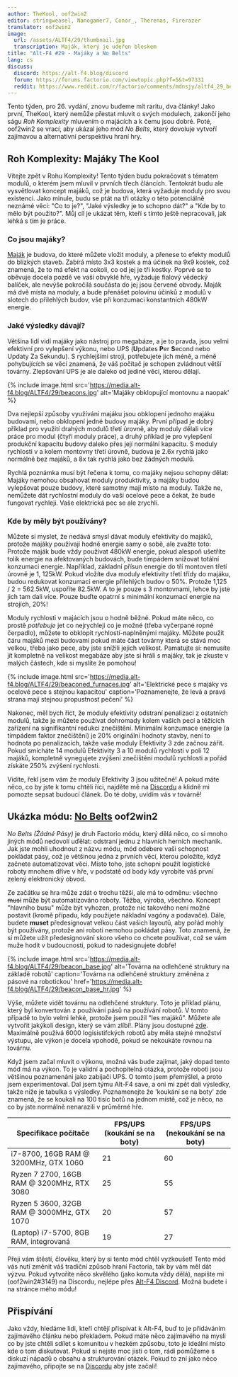 ```yaml
---
author: TheKool, oof2win2
editor: stringweasel, Nanogamer7, Conor_, Therenas, Firerazer
translator: oof2win2
image:
  url: /assets/ALTF4/29/thumbnail.jpg
  transcription: Maják, který je udeřen bleskem
title: "Alt-F4 #29 - Majáky a No Belts"
lang: cs
discuss:
  discord: https://alt-f4.blog/discord
  forum: https://forums.factorio.com/viewtopic.php?f=5&t=97331
  reddit: https://www.reddit.com/r/factorio/comments/mdnsjy/altf4_29_beacons_and_not_belts/
---
```


Tento týden, pro 26. vydání, znovu budeme mít raritu, dva články! Jako první, TheKool, který nemůže přestat mluvit o svých modulech, zakončí jeho ságu *Roh Komplexity* mluvením o majácích a k čemu jsou dobré. Poté, oof2win2 se vrací, aby ukázal jeho mód *No Belts*, který dovoluje vytvoří zajímavou a alternativní perspektivu hraní hry.

## Roh Komplexity: Majáky <author>The Kool</author>

Vítejte zpět v Rohu Komplexity! Tento týden budu pokračovat s tématem modulů, o kterém jsem mluvil v prvních třech článcích. Tentokrát budu ale vysvětlovat koncept majáků, což je budova, která vyžaduje moduly pro svou existenci. Jako minule, budu se ptát na tři otázky o této potenciálně neznámé věci: "Co to je?", "Jaké výsledky je to schopno dát?" a "Kde by to mělo být použito?". Můj cíl je ukázat těm, kteří s tímto ještě nepracovali, jak lehká s tím je práce.

### Co jsou majáky?

[Maják](https://wiki.factorio.com/Beacon) je budova, do které můžete vložit moduly, a přenese to efekty modulů do blízkých staveb. Zabírá místo 3x3 kostek a má účinek na 9x9 kostek, což znamená, že to má efekt na cokoli, co od jej je tři kostky. Poprvé se to oběvuje docela pozdě ve vaší obvyklé hře, vyžaduje fialový vědecký balíček, ale nevýše pokročilá součásta do jej jsou červené obvody. Maják má dvě místa na moduly, a bude přenášet polovinu účinků z modulů v slotech do přilehlých budov, vše při konzumaci konstantních 480kW energie.

### Jaké výsledky dávají?

Většina lidí vidí majáky jako nástroj pro megabáze, a je to pravda, jsou velmi efektivní pro vylepšení výkonu, nebo UPS (**U**pdates **P**er **S**econd nebo Updaty Za Sekundu). S rychlejšími stroji, potřebujete jich méně, a méně pohybujících se věcí znamená, že váš počítač je schopen zvládnout větší továrny. Zlepšování UPS je ale daleko od jediné věci, kterou dělají.

{% include image.html src='https://media.alt-f4.blog/ALTF4/29/beacons.jpg' alt='Majáky obklopující montovnu a naopak' %}

Dva nejlepší způsoby využívání majáku jsou obklopení jednoho majáku budovami, nebo obklopení jedné budovy majáky. První případ je dobrý příklad pro využití drahých modulů třetí úrovně, aby moduly dělali více práce pro modul (čtyři moduly práce), a druhý příklad je pro vylepšení produkční kapacitu budovy daleko přes její normální kapacitu. S moduly rychlosti v a kolem montovny třetí úrovně, budova je 2.6x rychlá jako normálně bez majáků, a 8x tak rychlá jako bez žádných modulů.

Rychlá poznámka musí být řečena k tomu, co majáky nejsou schopny dělat: Majáky nemohou obsahovat moduly produktivity, a majáky budou vylepšovat pouze budovy, které samotny mají místo na moduly. Takže ne, nemůžete dát rychlostní moduly do vaší ocelové pece a čekat, že bude fungovat rychleji. Vaše elektrická pec se ale zrychlí.

### Kde by měly být používány?

Můžete si myslet, že nedává smysl dávat moduly efektivity do majáků, protože majáky používají hodně energie samy o sobě, ale zvažte toto: Protože maják bude vždy používat 480kW energie, pokud alespoň ušetříte tolik energie na afektovaných budovách, bude tímpádem snižovat totální konzumaci energie. Například, základní přísun energie do tří montoven třetí úrovně je 1, 125kW. Pokud vložíte dva moduly efektivity třetí třídy do majáku, budou redukovat konzumaci energie přilehlých budov o 50%. Protože 1,125 / 2 = 562.5kW, uspoříte 82.5kW. A to je pouze s 3 montovnami, lehce by jste jich tam dali více. Pouze buďte opatrní s minimální konzumací energie na strojích, 20%!

Moduly rychlosti v majácích jsou o hodně běžné. Pokud máte něco, co prostě *potřebuje* jet co nejrychleji co je možné (třeba vyčerpané ropné čerpadlo), můžete to obklopit rychlostí-naplněnými majáky. Můžete použít čáru majáků mezi budovami pokud máte část továrny která se stává moc velkou, třeba jako pece, aby jste snížili jejich velikost. Pamatujte si: nemusíte jít kompletně na velikost megabáze aby jste si hráli s majáky, tak je zkuste v malých částech, kde si myslíte že pomohou!

{% include image.html src='https://media.alt-f4.blog/ALTF4/29/beaconed_furnaces.jpg' alt='Elektrické pece s majáky vs ocelové pece s stejnou kapacitou' caption='Poznamenejte, že levá a pravá strana mají stejnou propustnost pečení' %}

Nakonec, měl bych říct, že moduly efektivity odstraní penalizaci z ostatních modulů, takže je můžete používat dohromady kolem vašich pecí a těžících zařízení na signifikantní redukci znečištění. Minimální konzumace energie (a tímpádem faktor znečištění) je 20% originální hodnoty stavby, není to hodnota po penalizacích, takže vaše moduly Efektivity 3 zde začnou zářit. Pokud smícháte 14 modulů Efektivity 3 a 10 modulů rychlosti v poli 12 majáků, kompletně vynegujete zvýšení znečištění modulů rychlosti a pořád získáte 250% zvýšení rychlosti.

Vidíte, řekl jsem vám že moduly Efektivity 3 jsou užitečné! A pokud máte něco, co by jste k tomu chtěli říci, najděte mě na [Discordu](https://alt-f4.blog/discord) a klidně mi pomozte sepsat budoucí článek. Do té doby, uvidím vás v továrně!

## Ukázka módu: [No Belts](https://mods.factorio.com/mod/no-belts) <author>oof2win2</author>

*No Belts (Žádné Pásy)* je druh Factorio módu, který dělá něco, co si mnoho jiných módů nedovolí uďělat: odstraní jednu z hlavních herních mechanik. Jak jste mohli uhodnout z názvu módu, mód odebere vaši schopnost pokládat pásy, což je většinou jedna z prvních věcí, kterou položíte, když začnete automatizovat věci. Místo toho, jste schopni použít logistické roboty mnohem dříve v hře, v podstatě od body kdy vyrobíte váš první zelený elektronický obvod.

Ze začátku se hra může zdát o trochu těžší, ale má to odměnu: všechno ~~musí~~ může být automatizováno roboty. Těžba, výroba, všechno. Koncept "hlavního busu" může být vyhozen, protože nic takového není možné postavit (kromě případu, kdy použijete nákladní vagóny a podavače). Dále, budete **muset** předesignovat velkou část vašich layoutů, aby pořád mohly být používány, protože ani roboti nemohou pokládat pásy. Toto znamená, že si můžete užít předesignování skoro všeho co chcete používat, což se vám muže hodit v budoucnosti, pokud to nadesignujete dobře!

{% include image.html src='https://media.alt-f4.blog/ALTF4/29/beacon_base.jpg' alt='Továrna na odlehčené struktury na základě robotů' caption='Továrna na odlehčené struktury změněna z pásové na robotickou' href='https://media.alt-f4.blog/ALTF4/29/beacon_base_hr.jpg' %}

Výše, můžete vidět továrnu na odlehčené struktury. Toto je příklad plánu, který byl konvertován z používání pásů na používání robotů. V tomto případě to bylo velmi lehké, protože jsem použil "les majáků". Můžete ale vytvořit jakýkoli design, který se vám zlíbí!. Plány jsou dostupné [zde](https://media.alt-f4.blog/ALTF4/29/blueprint.txt). Maximálně používá 6000 logisistifckých robotů aby měla stejné množství výstupu, ale výkon je docela vpohodě, pokud se nekoukáte rovnou na továrnu.

Když jsem začal mluvit o výkonu, možná vás bude zajímat, jaký dopad tento mód má na výkon. To je validní a pochopitelná otázka, protože roboti jsou většinou poznamenáni jako zabijači UPS. O tomto jsem přemýšlel, a proto jsem experimentoval. Dal jsem týmu Alt-F4 save, a oni mi zpět dali výsledky, takže níže je tabulka s výsledky. Poznamenejte že 'koukání se na boty' zde znamená, že se koukali na 100 tisíc botů na jednom místě, což je něco, na co by jste normálně nenarazili v průměrné hře.

| Specifikace počítače                       | FPS/UPS (koukání se na boty) | FPS/UPS (nekoukání se na boty) |
|--------------------------------------------|------------------------------|--------------------------------|
| i7-8700, 16GB RAM @ 3200MHz, GTX 1060      | 21                           | 60                             |
| Ryzen 7 2700, 16GB RAM @ 3200MHz, RTX 3080 | 25                           | 55                             |
| Ryzen 5 3600, 32GB RAM @ 3000MHz, GTX 1070 | 20                           | 57                             |
| (Laptop) i7-5700, 8GB RAM, integrovaná     | 19                           | 27                             |

Přeji vám štěstí, člověku, který by si tento mód chtěl vyzkoušet! Tento mód vás nutí změnit váš tradiční způsob hraní Factoria, tak by vám měl dát výzvu. Pokud vytvoříte něco skvělého (jako komuta vždy dělá), napište mi (oof2win2#3149) na Discordu, nejlépe přes [Alt-F4 Discord](https://alt-f4.blog/discord). Možná budete i na stránce mého módu!

## Přispívání

Jako vždy, hledáme lidi, kteří chtějí přispívat k Alt-F4, buď to je přidáváním zajímavěho článku nebo překladem. Pokud máte něco zajímavého na mysli co by jste chtěli sdílet s komunitou v hezkém způsobu, toto je ideální místo kde o tom diskutovat. Pokud si nejste moc jisti o tom, rádi pomůžeme s diskuzí nápadů o obsahu a strukturování otázek. Pokud to zní jako něco zajímavého, připojte se na [Discordu](https://alt-f4.blog/discord) aby jste začali!
